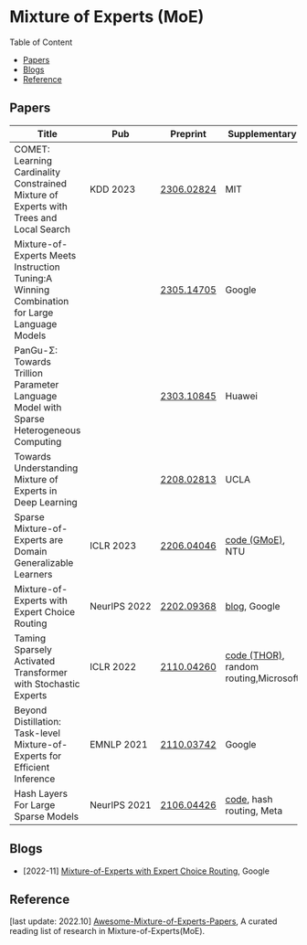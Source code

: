 
# Mixture of Experts (MoE)

Table of Content

- [Papers](#papers)
- [Blogs](#blogs)
- [Reference](#reference)

## Papers

| Title                                                                                       | Pub           | Preprint                                    | Supplementary                                                                                             |
| ------------------------------------------------------------------------------------------- | ------------- | ------------------------------------------- | --------------------------------------------------------------------------------------------------------- |
| COMET: Learning Cardinality Constrained Mixture of Experts with Trees and Local Search      | KDD 2023      | [2306.02824](https://arxiv.org/abs/2306.02824) | MIT                                                                                                       |
| Mixture-of-Experts Meets Instruction Tuning:A Winning Combination for Large Language Models |               | [2305.14705](https://arxiv.org/abs/2305.14705) | Google                                                                                                    |
| PanGu-Σ: Towards Trillion Parameter Language Model with Sparse Heterogeneous Computing     |               | [2303.10845](https://arxiv.org/abs/2303.10845) | Huawei                                                                                                    |
| Towards Understanding Mixture of Experts in Deep Learning                                   |               | [2208.02813](https://arxiv.org/abs/2208.02813) | UCLA                                                                                                      |
| Sparse Mixture-of-Experts are Domain Generalizable Learners                                 | ICLR 2023     | [2206.04046](https://arxiv.org/abs/2206.04046) | [code (GMoE)](https://github.com/Luodian/Generalizable-Mixture-of-Experts), NTU                              |
| Mixture-of-Experts with Expert Choice Routing                                               | NeurIPS 2022  | [2202.09368](https://arxiv.org/abs/2202.09368) | [blog](https://ai.googleblog.com/2022/11/mixture-of-experts-with-expert-choice.html), Google                 |
| Taming Sparsely Activated Transformer with Stochastic Experts                               | ICLR 2022     | [2110.04260](https://arxiv.org/abs/2110.04260) | [code (THOR)](https://github.com/microsoft/Stochastic-Mixture-of-Experts), random routing,Microsoft          |
| Beyond Distillation: Task-level Mixture-of-Experts for Efficient Inference                  | EMNLP 2021    | [2110.03742](https://arxiv.org/abs/2110.03742) | Google                                                                                                    |
| Hash Layers For Large Sparse Models                                                         | NeurIPS 2021 | [2106.04426](https://arxiv.org/abs/2106.04426) | [code](https://github.com/facebookresearch/ParlAI/tree/main/projects/params_vs_compute), hash routing, Meta |

## Blogs

- [2022-11] [Mixture-of-Experts with Expert Choice Routing](https://ai.googleblog.com/2022/11/mixture-of-experts-with-expert-choice.html), Google

## Reference

[last update: 2022.10] [Awesome-Mixture-of-Experts-Papers](https://github.com/codecaution/Awesome-Mixture-of-Experts-Papers), A curated reading list of research in Mixture-of-Experts(MoE).